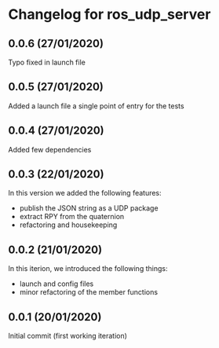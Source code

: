 # Changelog for ros_udp_server

## 0.0.6 (27/01/2020)
Typo fixed in launch file

## 0.0.5 (27/01/2020)
Added a launch file a single point of entry for the tests

## 0.0.4 (27/01/2020)
Added few dependencies

## 0.0.3 (22/01/2020)
In this version we added the following features:
- publish the JSON string as a UDP package
- extract RPY from the quaternion
- refactoring and housekeeping

## 0.0.2 (21/01/2020)
In this iterion, we introduced the following things:
- launch and config files
- minor refactoring of the member functions

## 0.0.1 (20/01/2020)
Initial commit (first working iteration)